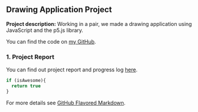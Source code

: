 ## Drawing Application Project 

**Project description:** Working in a pair, we made a drawing application using JavaScript and the p5.js library. 

You can find the code on [my GitHub](https://github.com/ysmnpksy/drawing_application).

### 1. Project Report 

You can find out project report and progress log [here](.pdf/DrawingAppReport.pdf).

```javascript
if (isAwesome){
  return true
}
```


For more details see [GitHub Flavored Markdown](https://guides.github.com/features/mastering-markdown/).
